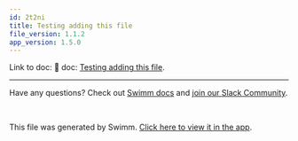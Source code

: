 ```yaml
---
id: 2t2ni
title: Testing adding this file
file_version: 1.1.2
app_version: 1.5.0
---
```


Link to doc: 
:link: doc: [Testing adding this file](https://swimm-web-app.web.app/workspaces/IX8dn4JPJtJIzs72T6k1/repos/Z2l0aHViJTNBJTNBc21hcnQtbWlycm9yJTNBJTNBSWRpdFllZ2VyU3dpbW0=/branch/update-swimm-docs-d5jxw/docs/95dtz).

---
  


  Have any questions? Check out [Swimm docs](https://docs.swimm.io/) and [join our Slack Community](https://swimm.io/slack).

<br/>

This file was generated by Swimm. [Click here to view it in the app](/repos/Z2l0aHViJTNBJTNBc21hcnQtbWlycm9yJTNBJTNBSWRpdFllZ2VyU3dpbW0=/docs/2t2ni).
